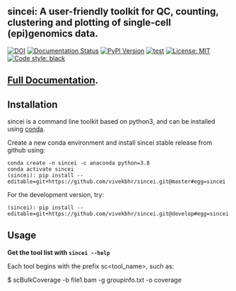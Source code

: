 
## sincei: A user-friendly toolkit for QC, counting, clustering and plotting of single-cell (epi)genomics data.

[![DOI](https://zenodo.org/badge/271841139.svg)](https://zenodo.org/badge/latestdoi/271841139) [![Documentation Status](https://readthedocs.org/projects/sincei/badge/?version=latest)](https://sincei.readthedocs.io/en/latest/?badge=latest) [![PyPI Version](https://img.shields.io/pypi/v/sincei.svg?style=plastic)](https://pypi.org/project/sincei/) [![test](https://github.com/vivekbhr/sincei/actions/workflows/test.yml/badge.svg)](https://github.com/vivekbhr/sincei/actions/workflows/test.yml) [![License: MIT](https://img.shields.io/badge/License-MIT-yellow.svg)](https://opensource.org/licenses/MIT) [![Code style: black](https://img.shields.io/badge/code%20style-black-000000.svg)](https://github.com/psf/black)

## [Full Documentation](http://sincei.rtfd.io/).

## Installation

sincei is a command line toolkit based on python3, and can be installed using [conda](https://conda.io/projects/conda/en/latest/user-guide/install/index.html).

Create a new conda environment and install sincei stable release from github using:

```
conda create -n sincei -c anaconda python=3.8
conda activate sincei
(sincei): pip install --editable=git+https://github.com/vivekbhr/sincei.git@master#egg=sincei
```

For the development version, try:

```
(sincei): pip install --editable=git+https://github.com/vivekbhr/sincei.git@develop#egg=sincei
```

## Usage

**Get the tool list with `sincei --help`**

Each tool begins with the prefix sc<tool_name>, such as:

 $ scBulkCoverage -b file1.bam -g groupinfo.txt -o coverage


